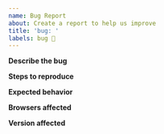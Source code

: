 ```yaml
---
name: Bug Report
about: Create a report to help us improve
title: 'bug: '
labels: bug 🐛
---
```


<!-- Before submitting an issue, please consult our docs (https://decathlon.design). Please make sure you are posting an issue pertaining to the Decathlon Design System. -->

**Describe the bug**
<!-- A clear and concise description of what the bug is. -->

**Steps to reproduce**
<!--
    Steps to reproduce the behavior:
    1. Go to '...'
    2. Click on '....'
    3. Scroll down to '....'
    4. See error
-->

**Expected behavior**
<!-- A clear and concise description of what you expected to happen. -->

**Browsers affected**

<!-- Choose your browser(s):
    - Chrome
    - Firefox
    - Edge
    - Safari
-->

**Version affected**
<!--
@vtmn/...: vX.X.X
-->
